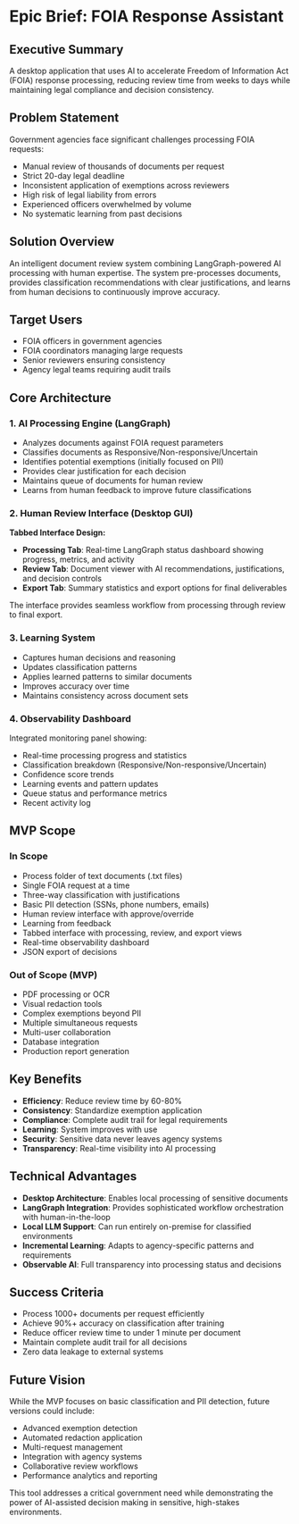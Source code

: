 # Epic Brief: FOIA Response Assistant

## Executive Summary
A desktop application that uses AI to accelerate Freedom of Information Act (FOIA) response processing, reducing review time from weeks to days while maintaining legal compliance and decision consistency.

## Problem Statement
Government agencies face significant challenges processing FOIA requests:
- Manual review of thousands of documents per request
- Strict 20-day legal deadline
- Inconsistent application of exemptions across reviewers
- High risk of legal liability from errors
- Experienced officers overwhelmed by volume
- No systematic learning from past decisions

## Solution Overview
An intelligent document review system combining LangGraph-powered AI processing with human expertise. The system pre-processes documents, provides classification recommendations with clear justifications, and learns from human decisions to continuously improve accuracy.

## Target Users
- FOIA officers in government agencies
- FOIA coordinators managing large requests
- Senior reviewers ensuring consistency
- Agency legal teams requiring audit trails

## Core Architecture

### 1. AI Processing Engine (LangGraph)
- Analyzes documents against FOIA request parameters
- Classifies documents as Responsive/Non-responsive/Uncertain
- Identifies potential exemptions (initially focused on PII)
- Provides clear justification for each decision
- Maintains queue of documents for human review
- Learns from human feedback to improve future classifications

### 2. Human Review Interface (Desktop GUI)
**Tabbed Interface Design:**
- **Processing Tab**: Real-time LangGraph status dashboard showing progress, metrics, and activity
- **Review Tab**: Document viewer with AI recommendations, justifications, and decision controls
- **Export Tab**: Summary statistics and export options for final deliverables

The interface provides seamless workflow from processing through review to final export.

### 3. Learning System
- Captures human decisions and reasoning
- Updates classification patterns
- Applies learned patterns to similar documents
- Improves accuracy over time
- Maintains consistency across document sets

### 4. Observability Dashboard
Integrated monitoring panel showing:
- Real-time processing progress and statistics
- Classification breakdown (Responsive/Non-responsive/Uncertain)
- Confidence score trends
- Learning events and pattern updates
- Queue status and performance metrics
- Recent activity log

## MVP Scope

### In Scope
- Process folder of text documents (.txt files)
- Single FOIA request at a time
- Three-way classification with justifications
- Basic PII detection (SSNs, phone numbers, emails)
- Human review interface with approve/override
- Learning from feedback
- Tabbed interface with processing, review, and export views
- Real-time observability dashboard
- JSON export of decisions

### Out of Scope (MVP)
- PDF processing or OCR
- Visual redaction tools
- Complex exemptions beyond PII
- Multiple simultaneous requests
- Multi-user collaboration
- Database integration
- Production report generation

## Key Benefits
- **Efficiency**: Reduce review time by 60-80%
- **Consistency**: Standardize exemption application
- **Compliance**: Complete audit trail for legal requirements
- **Learning**: System improves with use
- **Security**: Sensitive data never leaves agency systems
- **Transparency**: Real-time visibility into AI processing

## Technical Advantages
- **Desktop Architecture**: Enables local processing of sensitive documents
- **LangGraph Integration**: Provides sophisticated workflow orchestration with human-in-the-loop
- **Local LLM Support**: Can run entirely on-premise for classified environments
- **Incremental Learning**: Adapts to agency-specific patterns and requirements
- **Observable AI**: Full transparency into processing status and decisions

## Success Criteria
- Process 1000+ documents per request efficiently
- Achieve 90%+ accuracy on classification after training
- Reduce officer review time to under 1 minute per document
- Maintain complete audit trail for all decisions
- Zero data leakage to external systems

## Future Vision
While the MVP focuses on basic classification and PII detection, future versions could include:
- Advanced exemption detection
- Automated redaction application
- Multi-request management
- Integration with agency systems
- Collaborative review workflows
- Performance analytics and reporting

This tool addresses a critical government need while demonstrating the power of AI-assisted decision making in sensitive, high-stakes environments.